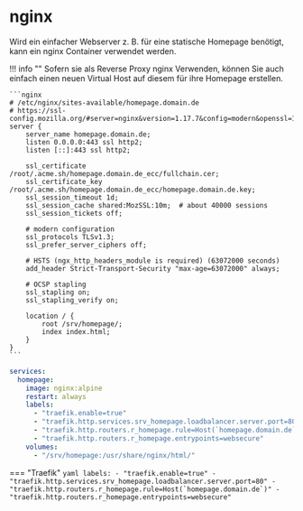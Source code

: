 # nginx

Wird ein einfacher Webserver z. B. für eine statische Homepage benötigt, kann ein nginx Container verwendet werden.

!!! info ""
    Sofern sie als Reverse Proxy nginx Verwenden, können Sie auch einfach einen
    neuen Virtual Host auf diesem für ihre Homepage erstellen.

    ```nginx
    # /etc/nginx/sites-available/homepage.domain.de
    # https://ssl-config.mozilla.org/#server=nginx&version=1.17.7&config=modern&openssl=1.1.1d&guideline=5.6
    server {
        server_name homepage.domain.de;
        listen 0.0.0.0:443 ssl http2;
        listen [::]:443 ssl http2;

        ssl_certificate /root/.acme.sh/homepage.domain.de_ecc/fullchain.cer;
        ssl_certificate_key /root/.acme.sh/homepage.domain.de_ecc/homepage.domain.de.key;
        ssl_session_timeout 1d;
        ssl_session_cache shared:MozSSL:10m;  # about 40000 sessions
        ssl_session_tickets off;

        # modern configuration
        ssl_protocols TLSv1.3;
        ssl_prefer_server_ciphers off;

        # HSTS (ngx_http_headers_module is required) (63072000 seconds)
        add_header Strict-Transport-Security "max-age=63072000" always;

        # OCSP stapling
        ssl_stapling on;
        ssl_stapling_verify on;

        location / {
            root /srv/homepage/;
            index index.html;
        }
    }
    ```

```yaml
services:
  homepage:
    image: nginx:alpine
    restart: always
    labels:
      - "traefik.enable=true"
      - "traefik.http.services.srv_homepage.loadbalancer.server.port=80"
      - "traefik.http.routers.r_homepage.rule=Host(`homepage.domain.de`)"
      - "traefik.http.routers.r_homepage.entrypoints=websecure"
    volumes:
      - "/srv/homepage:/usr/share/nginx/html/"
```

=== "Traefik"
    ```yaml
        labels:
          - "traefik.enable=true"
          - "traefik.http.services.srv_homepage.loadbalancer.server.port=80"
          - "traefik.http.routers.r_homepage.rule=Host(`homepage.domain.de`)"
          - "traefik.http.routers.r_homepage.entrypoints=websecure"
    ```
